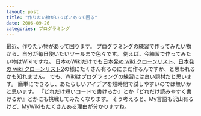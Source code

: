 ```yaml
---
layout: post
title: "作りたい物がいっぱいあって困る"
date: 2006-09-26
categories: プログラミング
---
```

最近、作りたい物があって困ります。
プログラミングの練習で作ってみたい物から、自分が毎日使いたいツールまで色々です。
例えば、今練習で作ってみたい物はWikiですね。
日本のWikiだけでも[日本発の wiki クローンリスト](http://www.yamdas.org/column/technique/clonelist.html)、[日本発の wiki クローンリスト2](http://www.yamdas.org/column/technique/clonelist2.html)の様にたくさん有るのにまだ作るんですか、と思われるかも知れません。
でも、Wikiはプログラミングの練習には良い題材だと思います。
簡単にできるし、あたらしいアイデアを短時間で試しやすいのでは無いかと思います。
『どれだけ短いコードで書けるか』とか『どれだけ読みやすく書けるか』とかにも挑戦してみたくなります。
そう考えると、My言語も沢山有るけど、MyWikiもたくさんある理由が分かりますね。

